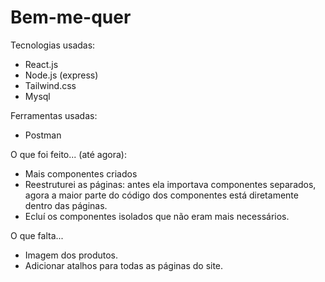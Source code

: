 # Bem-me-quer

Tecnologias usadas:

* React.js
* Node.js (express)
* Tailwind.css
* Mysql

Ferramentas usadas:

* Postman


O que foi feito... (até agora):

* Mais componentes criados
* Reestruturei as páginas: antes ela importava componentes separados, agora a maior parte do código dos componentes está diretamente dentro das páginas.
* Ecluí os componentes isolados que não eram mais necessários.

O que falta...

* Imagem dos produtos.
* Adicionar atalhos para todas as páginas do site.

